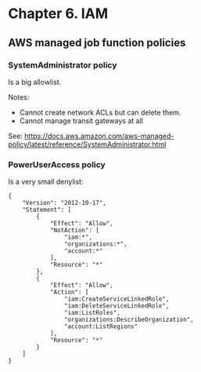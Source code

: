 # Chapter 6. IAM

## AWS managed job function policies

### SystemAdministrator policy

Is a big allowlist.

Notes:
- Cannot create network ACLs but can delete them.
- Cannot manage transit gateways at all

See: https://docs.aws.amazon.com/aws-managed-policy/latest/reference/SystemAdministrator.html

### PowerUserAccess policy

Is a very small denylist:

    {
        "Version": "2012-10-17",
        "Statement": [
            {
                "Effect": "Allow",
                "NotAction": [
                    "iam:*",
                    "organizations:*",
                    "account:*"
                ],
                "Resource": "*"
            },
            {
                "Effect": "Allow",
                "Action": [
                    "iam:CreateServiceLinkedRole",
                    "iam:DeleteServiceLinkedRole",
                    "iam:ListRoles",
                    "organizations:DescribeOrganization",
                    "account:ListRegions"
                ],
                "Resource": "*"
            }
        ]
    }
